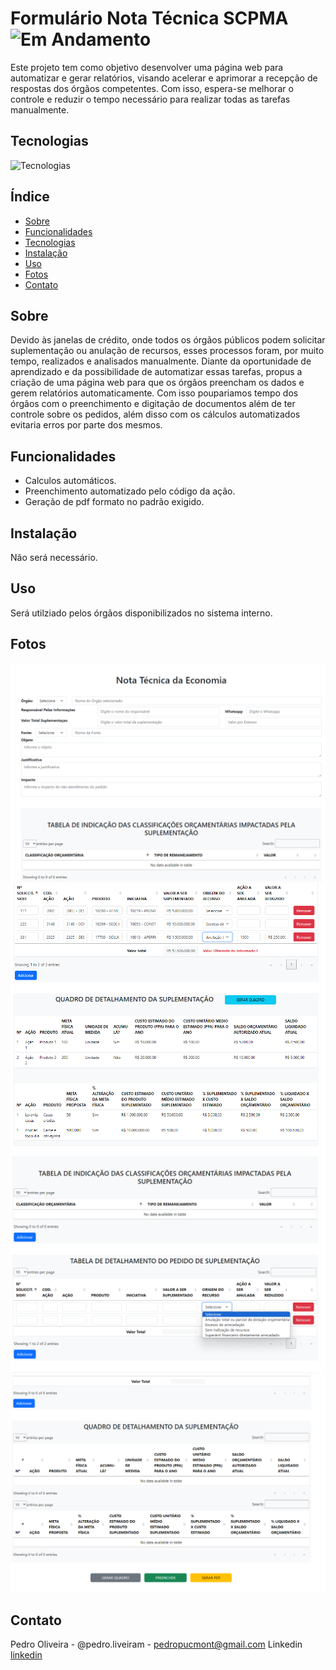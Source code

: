 # Formulário Nota Técnica SCPMA ![Em Andamento](https://img.shields.io/badge/status-em%20andamento-blue) 


Este projeto tem como objetivo desenvolver uma página web para automatizar e gerar relatórios, visando acelerar e aprimorar a recepção de respostas dos órgãos competentes. Com isso, espera-se melhorar o controle e reduzir o tempo necessário para realizar todas as tarefas manualmente.

## Tecnologias
![Tecnologias](https://skillicons.dev/icons?i=html,css,js,bootstrap,jquery)

## Índice

- [Sobre](#sobre)
- [Funcionalidades](#funcionalidades)
- [Tecnologias](#tecnologias)
- [Instalação](#instalação)
- [Uso](#uso)
- [Fotos](#fotos)
- [Contato](#contato)

## Sobre
Devido às janelas de crédito, onde todos os órgãos públicos podem solicitar suplementação ou anulação de recursos, esses processos foram, por muito tempo, realizados e analisados manualmente. Diante da oportunidade de aprendizado e da possibilidade de automatizar essas tarefas, propus a criação de uma página web para que os órgãos preencham os dados e gerem relatórios automaticamente.
Com isso poupariamos tempo dos órgãos com o preenchimento e digitação de documentos além de ter controle sobre os pedidos, além disso com os cálculos automatizados evitaria erros por parte dos mesmos.

## Funcionalidades

- Calculos automáticos.
- Preenchimento automatizado pelo código da ação.
- Geração de pdf formato no padrão exigido.

## Instalação

Não será necessário.

## Uso

Será utilziado pelos órgãos disponibilizados no sistema interno.

## Fotos
![Texto Alternativo](img2.png)
![Texto Alternativo](img1.png)
![Texto Alternativo](img4.png)
![Texto Alternativo](img3.png)

## Contato

Pedro Oliveira  - @pedro.liveiram - pedropucmont@gmail.com
Linkedin [linkedin](https://www.linkedin.com/in/pedro-oliveira-m/)





